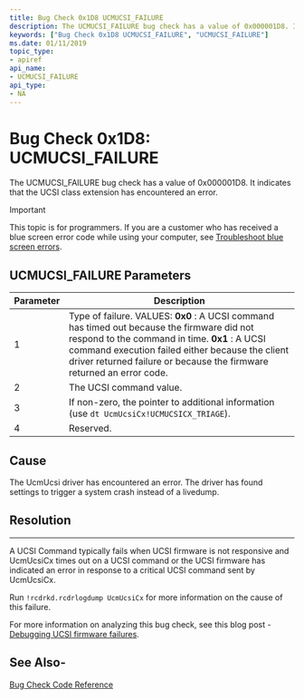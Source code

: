 ```yaml
---
title: Bug Check 0x1D8 UCMUCSI_FAILURE
description: The UCMUCSI_FAILURE bug check has a value of 0x000001D8. It indicates that that the UCSI class extension has encountered an error.
keywords: ["Bug Check 0x1D8 UCMUCSI_FAILURE", "UCMUCSI_FAILURE"]
ms.date: 01/11/2019
topic_type:
- apiref
api_name:
- UCMUCSI_FAILURE
api_type:
- NA
---
```


# Bug Check 0x1D8: UCMUCSI\_FAILURE

The UCMUCSI\_FAILURE bug check has a value of 0x000001D8. It indicates that the UCSI class extension has encountered an error.

> [!IMPORTANT]
> This topic is for programmers. If you are a customer who has received a blue screen error code while using your computer, see [Troubleshoot blue screen errors](https://www.windows.com/stopcode).

 
## UCMUCSI\_FAILURE Parameters

|Parameter|Description|
|-------- |---------- |
|1| Type of failure. VALUES: **0x0** : A UCSI command has timed out because the firmware did not respond to the command in time. **0x1** : A UCSI command execution failed either because the client driver returned failure or because the firmware returned an error code. |
|2| The UCSI command value. |
|3| If non-zero, the pointer to additional information (use `dt UcmUcsiCx!UCMUCSICX_TRIAGE`). |
|4| Reserved. |

## Cause

The UcmUcsi driver has encountered an error. The driver has found settings to trigger a system crash instead of a livedump.

## Resolution
-----

A UCSI Command typically fails when UCSI firmware is not responsive and UcmUcsiCx times out on a UCSI command or the UCSI firmware has indicated an error in response to a critical UCSI command sent by UcmUcsiCx.

Run `!rcdrkd.rcdrlogdump UcmUcsiCx` for more information on the cause of this failure. 

For more information on analyzing this bug check, see this blog post - [Debugging UCSI firmware failures](https://techcommunity.microsoft.com/t5/Microsoft-USB-Blog/Debugging-UCSI-firmware-failures/ba-p/283226).


## See Also-

[Bug Check Code Reference](bug-check-code-reference2.md)

